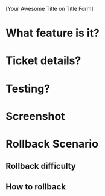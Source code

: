 [Your Awesome Title on Title Form]

<!---
If content is king, then context is god!_ - Gary Vaynerchuck

As MR author, you should give compact, detail, and clear explanation about what have you done. More clear your explanation, easier reviewer to review your work
-->

# What feature is it?
<!---
- WHY this feature should exist_
- WHAT benefit user can get with this feature?
- If your new feature has new rules, also write it
- write in detail
-->


# Ticket details?
<!---
- Add links to ticket/s.
-->

# Testing?
<!---
- How did you test this change?
- How can others test this change?
-->


# Screenshot
<!---
insert your feature screenshot here if any
-->


# Rollback Scenario
## Rollback difficulty
<!--- Fill with Easy / Medium / Hard / Unrollbackable --->

## How to rollback
<!--- Explain step to rollback, if any constraints then explain it --->